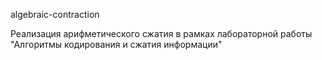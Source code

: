 algebraic-contraction

Реализация арифметического сжатия в рамках лабораторной работы "Алгоритмы кодирования и сжатия информации"

